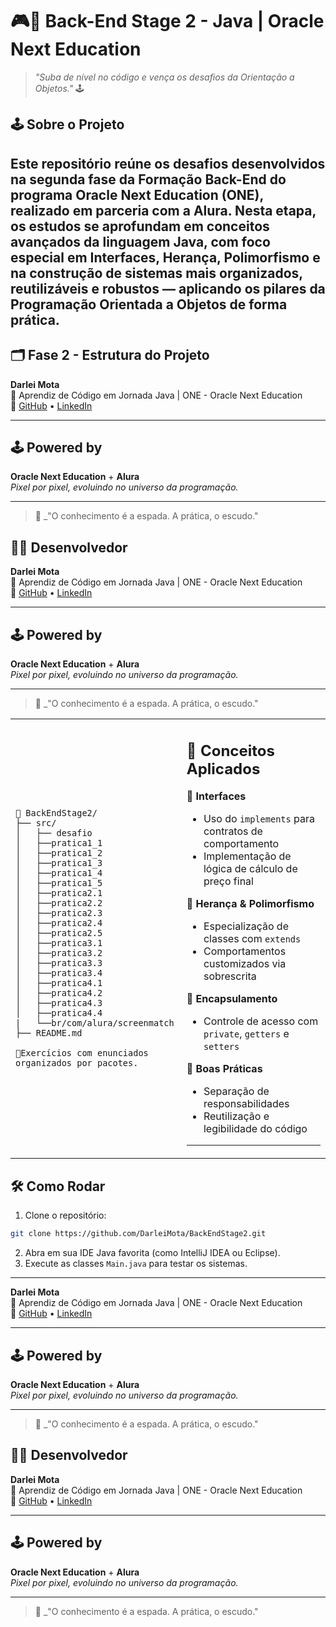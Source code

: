 # 🎮👾 Back-End Stage 2 - Java | Oracle Next Education

> _"Suba de nível no código e vença os desafios da Orientação a Objetos."_ 🕹️

## 🕹️ Sobre o Projeto

Este repositório reúne os desafios desenvolvidos na segunda fase da **Formação Back-End** do programa **Oracle Next Education (ONE)**, realizado em parceria com a **Alura**.
Nesta etapa, os estudos se aprofundam em conceitos avançados da linguagem **Java**, com foco especial em **Interfaces**, **Herança**, **Polimorfismo** e na construção de sistemas mais organizados, reutilizáveis e robustos — aplicando os pilares da **Programação Orientada a Objetos** de forma prática.
---

## 🗂️ Fase 2 - Estrutura do Projeto

<table>
<td>

```
📁 BackEndStage2/
├── src/
│   ├── desafio 
│   ├──pratica1_1
│   ├──pratica1_2
│   ├──pratica1_3
│   ├──pratica1_4
│   ├──pratica1_5
│   ├──pratica2.1
│   ├──pratica2.2
│   ├──pratica2.3
│   ├──pratica2.4
│   ├──pratica2.5
│   ├──pratica3.1
│   ├──pratica3.2
│   ├──pratica3.3
│   ├──pratica3.4
│   ├──pratica4.1
│   ├──pratica4.2
│   ├──pratica4.3
│   ├──pratica4.4
|   └──br/com/alura/screenmatch
├── README.md

📌Exercícios com enunciados organizados por pacotes.

```
</td>
<td>

🧩 **Conceitos Aplicados**
--
🎯 **Interfaces**
- Uso do `implements` para contratos de comportamento
- Implementação de lógica de cálculo de preço final

🧬 **Herança & Polimorfismo**
- Especialização de classes com `extends`
- Comportamentos customizados via sobrescrita

🔐 **Encapsulamento**
- Controle de acesso com `private`, `getters` e `setters`

🧹 **Boas Práticas**
- Separação de responsabilidades
- Reutilização e legibilidade do código

---
</td>


**Darlei Mota**  
📍 Aprendiz de Código em Jornada Java | ONE - Oracle Next Education  
🔗 [GitHub](https://github.com/DarleiMota) • [LinkedIn](https://www.linkedin.com/in/darleimota/)

---

## 🕹️ Powered by

**Oracle Next Education** + **Alura**  
_Pixel por pixel, evoluindo no universo da programação._

---

> 🎤 _"O conhecimento é a espada. A prática, o escudo."
## 🧙‍♂️ Desenvolvedor

**Darlei Mota**  
📍 Aprendiz de Código em Jornada Java | ONE - Oracle Next Education  
🔗 [GitHub](https://github.com/DarleiMota) • [LinkedIn](https://www.linkedin.com/in/darleimota/)

---

## 🕹️ Powered by

**Oracle Next Education** + **Alura**  
_Pixel por pixel, evoluindo no universo da programação._

---

> 🎤 _"O conhecimento é a espada. A prática, o escudo."
</table>

## 🛠️ Como Rodar

1. Clone o repositório:
```bash
git clone https://github.com/DarleiMota/BackEndStage2.git
```

2. Abra em sua IDE Java favorita (como IntelliJ IDEA ou Eclipse).
3. Execute as classes `Main.java` para testar os sistemas.

---

**Darlei Mota**  
📍 Aprendiz de Código em Jornada Java | ONE - Oracle Next Education  
🔗 [GitHub](https://github.com/DarleiMota) • [LinkedIn](https://www.linkedin.com/in/darleimota/)

---

## 🕹️ Powered by

**Oracle Next Education** + **Alura**  
_Pixel por pixel, evoluindo no universo da programação._

---

> 🎤 _"O conhecimento é a espada. A prática, o escudo."
## 🧙‍♂️ Desenvolvedor

**Darlei Mota**  
📍 Aprendiz de Código em Jornada Java | ONE - Oracle Next Education  
🔗 [GitHub](https://github.com/DarleiMota) • [LinkedIn](https://www.linkedin.com/in/darleimota/)

---

## 🕹️ Powered by

**Oracle Next Education** + **Alura**  
_Pixel por pixel, evoluindo no universo da programação._

---

> 🎤 _"O conhecimento é a espada. A prática, o escudo."